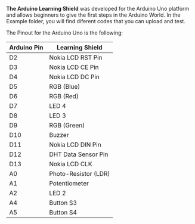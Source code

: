 **The Arduino Learning Shield** was developed for the Arduino Uno platform and allows beginners to give the first steps in the Arduino World.
In the Example folder, you will find diferent codes that you can upload and test.

The Pinout for the Arduino Uno is the following:

Arduino Pin | Learning Shield
------------|----------------
D2          | Nokia LCD RST Pin
D3          | Nokia LCD CE Pin
D4          | Nokia LCD DC Pin
D5          | RGB (Blue)
D6          | RGB (Red)
D7          | LED 4
D8          | LED 3
D9          | RGB (Green)
D10         | Buzzer
D11         | Nokia LCD DIN Pin
D12         | DHT Data Sensor Pin
D13         | Nokia LCD CLK
A0          | Photo-Resistor (LDR)
A1          | Potentiometer
A2          | LED 2
A4          | Button S3
A5          | Button S4
